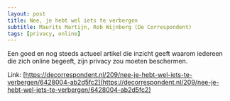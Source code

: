 ```yaml
---
layout: post
title: Nee, je hebt wel iets te verbergen
subtitle: Maurits Martijn, Rob Wijnberg (De Correspondent)
tags: [privacy, online]
---
```


Een goed en nog steeds actueel artikel die inzicht geeft waarom iedereen die zich online begeeft, zijn privacy zou moeten beschermen.


Link: [https://decorrespondent.nl/209/nee-je-hebt-wel-iets-te-verbergen/6428004-ab2d5fc2](https://decorrespondent.nl/209/nee-je-hebt-wel-iets-te-verbergen/6428004-ab2d5fc2)